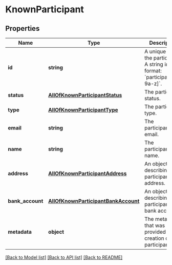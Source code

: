 # KnownParticipant

## Properties
Name | Type | Description | Notes
------------ | ------------- | ------------- | -------------
**id** | **string** | A unique ID of the participant.  A string in the format: &#x60;participant_[0-9a-z]&#x60;. | [optional] 
**status** | [**AllOfKnownParticipantStatus**](AllOfKnownParticipantStatus.md) | The participant status. | [optional] 
**type** | [**AllOfKnownParticipantType**](AllOfKnownParticipantType.md) | The participant type. | [optional] 
**email** | **string** | The participant&#x27;s email. | [optional] 
**name** | **string** | The participant&#x27;s name. | [optional] 
**address** | [**AllOfKnownParticipantAddress**](AllOfKnownParticipantAddress.md) | An object describing the participant&#x27;s address. | [optional] 
**bank_account** | [**AllOfKnownParticipantBankAccount**](AllOfKnownParticipantBankAccount.md) | An object describing the participant&#x27;s bank account. | [optional] 
**metadata** | **object** | The metadata that was provided at the creation of the participant. | [optional] 

[[Back to Model list]](../../README.md#documentation-for-models) [[Back to API list]](../../README.md#documentation-for-api-endpoints) [[Back to README]](../../README.md)

